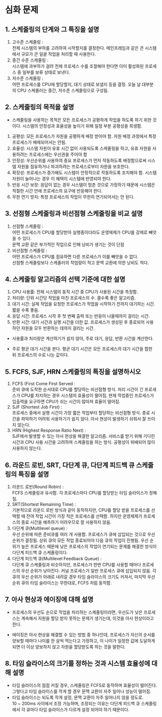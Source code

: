 # 심화 문제

## 1. 스케줄링의 단계와 그 특징을 설명
1. 고수준 스케줄링 :  
전체 시스템의 부하를 고려하여 시작할지를 결정한다. 메인프레임과 같은 큰 시스템에서 규모가 큰 일괄 작업을 처리할 때 사용한다.
2. 중간 수준 스케줄링 :  
시스템에 과부하가 걸려 전체 프로세스 수를 조절해야 한다면 이미 활성화된 프로세스 중 일부를 보류 상태로 보낸다.
3. 저수준 스케줄링 :  
어떤 프로세스를 CPU에 할당할지, 대기 상태로 보낼지 등을 결정.
오늘 날 대부분의 CPU 스케줄러는 중간, 저수준 스케줄링으로 구성됨.

## 2. 스케줄링의 목적을 설명
- 스케줄링을 사용하는 목적은 모든 프로세스가 공평하게 작업을 하도록 하기 위한 것이다. 시스템의 안정성과 효율성을 높이기 위해 일정 부분 공평성을 희생함.
1. 공평성: 모든 프로세스가 자원을 공평하게 배정 받아야 함. 자원 배정 과정에서 특정 프로세스가 배제되어서는 안됨.
2. 효율성: 시스템 자원이 유휴 시간 없이 사용되도록 스케줄링을 하고, 유휴 자원을 사용하려는 프로세스에는 우선권을 주어야 함
3. 안정성: 우선순위를 사용하여 중요 프로세스가 먼저 작동하도록 배정함으로써 시스템 자원을 점유하거나 파괴하려는 프로세스로부터 자원을 보호한다.
4. 확장성: 프로세스가 증가해도 시스템이 안정적으로 작동하도록 조치해야 함. 시스템 자원이 늘어나는 경우 이 혜택이 시스템에 반영되야 한다.
5. 반응 시간 보장: 응답이 없는 경우 시스템이 멈춘 것으로 가정하기 때문에 시스템은 적절한 시간 안에 프로세스의 요구에 반응해야 한다.
6. 무한 연기 방지: 특정 프로세스의 작업이 무한히 연기되어서는 안 된다.

## 3. 선점형 스케줄링과 비선점형 스케줄링을 비교 설명
1. 선점형 스케줄링 :  
어떤 프로세스가 CPU를 할당받아 실행중이더라도 운영체제가 CPU를 강제로 빼앗을 수 있다.  
문맥 교환 같은 부가적인 작업으로 인해 낭비가 생기는 것이 단점
2. 비선점형 스케줄링 :  
어떤 프로세스가 CPU를 점유하면 다른 프로세스가 이를 빼앗을 수 없다.  
선점형 스케줄링보다 스케줄러의 작업량이 적고 문맥 교환에 의한 낭비도 적다.

## 4. 스케줄링 알고리즘의 선택 기준에 대한 설명
1. CPU 사용률: 전체 시스템의 동작 시간 중 CPU가 사용된 시간을 측정함.
2. 처리량: 단위 시간당 작업을 마친 프로세스의 수. 클수록 좋은 알고리즘.
3. 대기 시간: 실제 작업을 요청한 프로세스가 작업을 시작하기 전까지 대기하는 시간. 짧을 수록 좋음.
4. 응답 시간: 프로세스 시작 후 첫 번째 출력 또는 반응이 나올때까지 걸리는 시간.
5. 반환 시간: 대기 시간과 실행 시간을 더한 값. 프로세스가 생성된 후 종료되어 사용하던 자원을 모두 반환하는 데까지 걸리는 시간.

- 사용률과 처리량은 계산하기가 쉽지 않아, 주로 대기, 응답, 반환 시간을 계산한다.

- 주로 평균 대기 시간을 본다. 평균 대기 시간은 모든 프로세스의 대기 시간을 합한 뒤 프로세스의 수로 나눈 값이다.

## 5. FCFS, SJF, HRN 스케줄링의 특징을 설명하시오
1. FCFS (First Come First Served :   
준비 큐에 도착한 순서대로 CPU를 할당하는 비선점형 방식. 처리 시간이 긴 프로세스가 CPU를 차지하는 경우 시스템의 효율성이 떨어짐. 현재 작업중인 프로세스가 입출력을 요구하면 CPU가 쉬는 시간이 많아져 효율이 떨어짐.
2. SJF (Shortest Job First) :  
프로세스 중에서 실행 시간이 가장 짧은 작업부터 할당하는 비선점형 방식. 종료 시간을 파악하기 어려워 사용하기가 쉽지 않다. 아사 현상이 발생하기 쉬워서 잘 쓰이지 않는다.
3. HRN (Highest Response Ratio Next) :  
SJF에서 발생할 수 있는 아사 현상을 해결한 알고리즘. 서비스를 받기 위해 기다린 시간과 CPU 사용 시간을 고려하여 스케줄링을 하는 방식. 공평성이 위배되어 많이 사용하지 않는다.

## 6. 라운드 로빈, SRT, 다단계 큐, 다단계 피드백 큐 스케줄링의 특징을 설명
1. 라운드 로빈(Round Robin) :  
FCFS 스케줄링과 유사함. 각 프로세스마다 CPU를 할당받는 타임 슬라이스가 정해짐.
2. SRT(Shortest Remaining Time) :  
기본적으로 라운드 로빈 방식과 같이 동작하지만, CPU를 할당 받을 프로세스를 선택할 때 잔여 작업 시간이 가장 적은 프로세스를 선택함. 하지만 운영체제가 프로세스의 종료 시간을 예측하기 어려우므로 잘 사용하지 않음.
3. 다단계 큐(Multilevel queue) :  
우선 순위에 따른 준비큐를 여러 개 사용함. 프로세스가 큐에 삽입되는 것으로 우선 순위가 결정됨. 상위 큐의 모든 작업 종료되어야 다음 큐의 작업이 진행됨. 우선 순위가 높은 프로세스 때문에 낮은 프로세스의 작업이 연기되는 문제를 해결한 방식이 다단계 피드백 큐 스케줄링이다.
4. 다단계 피드백 큐(Multilevel Feedback Queue) :  
다단계 큐 스케줄링과 비슷하지만, 프로세스가 한번 CPU를 사용할 때마다 프로세스의 우선 순위가 낮아진다. 커널 프로세스가 일반 프로세스 큐에 삽입되지 않음. 각 큐의 우선 순위가 아래로 내려갈 경우 타임 슬라이스의 크기도 커져서, 마지막 우선 순위 큐의 타임 슬라이스는 무한대로, FCFS 처럼 동작함. 

## 7. 아사 현상과 에이징에 대해 설명
- 프로세스의 우선도 순으로 작업을 처리하는 스케줄링이라면, 우선도가 낮은 프로세스는 계속해서 자원을 할당 받지 못하는 문제가 생기는데, 이것을 아사 현상이라고 한다.

- 에이징은 아사 현상을 해결할 수 있는 방법 중 하나인데, 프로세스가 자신의 순서를 양보할 때마다 나이를 한 살씩 먹는다고 가정하고, 이 나이가 일정한 값에 도달하게 되면 더 이상 양보하지 않고 자원을 할당받도록 하는 것을 말한다.

## 8. 타임 슬라이스의 크기를 정하는 것과 시스템 효율성에 대해 설명
- 타임 슬라이스의 점점 커질 경우, 스케줄링은 FCFS로 동작하며 효율성이 떨어진다. 그렇다고 타임 슬라이스를 작게 할 경우 문맥 교환이 자주 일어나 성능이 떨어짐.
- 타임 슬라이스는 되도록 작게 설정, 문맥 교환이 자주 일어나지 않을 정도로.  
10 ~ 200ms 사이에서 조정 가능하며, 조정되는 이유는 다단계 피드백 큐 스케줄링에서 각 큐마다 타임 슬라이스가 다르게 설정 되어야 하기 때문이다.
